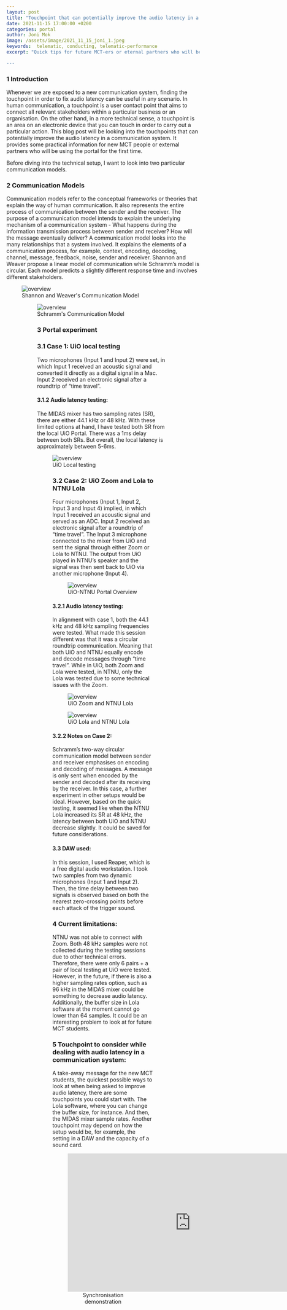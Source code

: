```yaml
---
layout: post
title: "Touchpoint that can potentially improve the audio latency in a communication system"
date: 2021-11-15 17:00:00 +0200
categories: portal
author: Joni Mok
image: /assets/image/2021_11_15_joni_1.jpeg
keywords:  telematic, conducting, telematic-performance
excerpt: "Quick tips for future MCT-ers or eternal partners who will be using the MCT Portal for the first time. This article will give you some quick, practical information to start with in terms of dealing with audio latency.

---
```


### 1 Introduction

Whenever we are exposed to a new communication system, finding the touchpoint in order to fix audio latency can be useful in any scenario. In human communication, a touchpoint is a user contact point that aims to connect all relevant stakeholders within a particular business or an organisation. On the other hand, in a more technical sense, a touchpoint is an area on an electronic device that you can touch in order to carry out a particular action. This blog post will be looking into the touchpoints that can potentially improve the audio latency in a communication system. It provides some practical information for new MCT people or external partners who will be using the portal for the first time.

Before diving into the technical setup, I want to look into two particular communication models.

### 2 Communication Models

Communication models refer to the conceptual frameworks or theories that explain the way of human communication. It also represents the entire process of communication between the sender and the receiver. The purpose of a communication model intends to explain the underlying mechanism of a communication system - What happens during the information transmission process between sender and receiver? How will the message eventually deliver?  A communication model looks into the many relationships that a system involved. It explains the elements of a communication process, for example, context, encoding, decoding, channel, message, feedback, noise, sender and receiver. Shannon and Weaver propose a linear model of communication while Schramm’s model is circular. Each model predicts a slightly different response time and involves different stakeholders.

 <figure style="float: center">
   <img src="/assets/image/2021_11_15_joni_sw.jpeg" alt="overview" title="" width="auto" />
   <figcaption>Shannon and Weaver's Communication Model</figcaption>

   <figure style="float: center">
      <img src="/assets/image/2021_11_15_joni_ss.jpeg" alt="overview" title="" width="auto" />
      <figcaption>Schramm's Communication Model</figcaption>

### 3 Portal experiment

### 3.1 Case 1: UiO local testing

Two microphones (Input 1 and Input 2) were set, in which Input 1 received an acoustic signal and converted it directly as a digital signal in a Mac. Input 2 received an electronic signal after a roundtrip of “time travel”.

#### 3.1.2 Audio latency testing:
The MIDAS mixer has two sampling rates (SR), there are either 44.1 kHz or 48 kHz. With these limited options at hand, I have tested both SR from the local UiO Portal. There was a 1ms delay between both SRs.  But overall, the local latency is approximately between 5-6ms.

<figure style="float: center">
   <img src="/assets/image/2021_11_15_joni_case0.jpeg" alt="overview" title="" width="auto" />
   <figcaption>UiO Local testing</figcaption>

### 3.2 Case 2:  UiO Zoom and Lola to NTNU Lola

Four microphones (Input 1, Input 2, Input 3 and Input 4) implied, in which Input 1 received an acoustic signal and served as an ADC. Input 2 received an electronic signal after a roundtrip of “time travel”. The Input 3 microphone connected to the mixer from UiO and sent the signal through either Zoom or Lola to NTNU. The output from UiO played in NTNU’s speaker and the signal was then sent back to UiO via another microphone (Input 4).

<figure style="float: center">
   <img src="/assets/image/2021_11_15_joni_overview.jpeg" alt="overview" title="" width="auto" />
   <figcaption>UiO-NTNU Portal Overview</figcaption>
</figure>

#### 3.2.1 Audio latency testing:
In alignment with case 1, both the 44.1 kHz and 48 kHz sampling frequencies were tested. What made this session different was that it was a circular roundtrip communication. Meaning that both UiO and NTNU equally encode and decode messages through “time travel”. While in UiO, both Zoom and Lola were tested, in NTNU, only the Lola was tested due to some technical issues with the Zoom.

<figure style="float: center">
   <img src="/assets/image/2021_11_15_joni_case1.jpeg" alt="overview" title="" width="auto" />
   <figcaption>UiO Zoom and NTNU Lola</figcaption>

</figure>
<figure style="float: center">
   <img src="/assets/image/2021_11_15_joni_case2.jpeg" alt="overview" title="" width="auto" />
   <figcaption>UiO Lola and NTNU Lola</figcaption>
</figure>

#### 3.2.2 Notes on Case 2:
Schramm’s two-way circular communication model between sender and receiver emphasises on encoding and decoding of messages. A message is only sent when encoded by the sender and decoded after its receiving by the receiver. In this case, a further experiment in other setups would be ideal. However, based on the quick testing, it seemed like when the NTNU Lola increased its SR at 48 kHz, the latency between both UiO and NTNU decrease slightly. It could be saved for future considerations. 



#### 3.3 DAW used:

In this session, I used Reaper, which is a free digital audio workstation. I took two samples from two dynamic microphones (Input 1 and Input 2). Then, the time delay between two signals is observed based on both the nearest zero-crossing points before each attack of the trigger sound.

### 4 Current limitations:

NTNU was not able to connect with Zoom. Both 48 kHz samples were not collected during the testing sessions due to other technical errors. Therefore, there were only 6 pairs + a pair of local testing at UiO were tested.  However, in the future, if there is also a higher sampling rates option, such as 96 kHz in the MIDAS mixer could be something to decrease audio latency. Additionally, the buffer size in Lola software at the moment cannot go lower than 64 samples. It could be an interesting problem to look at for future MCT students.

### 5 Touchpoint to consider while dealing with audio latency in a communication system:

A take-away message for the new MCT students, the quickest possible ways to look at when being asked to improve audio latency, there are some touchpoints you could start with. The Lola software, where you can change the buffer size, for instance. And then, the MIDAS mixer sample rates. Another touchpoint may depend on how the setup would be, for example, the setting in a DAW and the capacity of a sound card.



<figure style="float: none">
    <center><iframe src="https://youtube.com/embed/47UdokqGet0" width="640" height="360" frameborder="0" allowfullscreen></iframe></center>
    <figcaption><center>Synchronisation demonstration</center></figcaption>
</figure>
